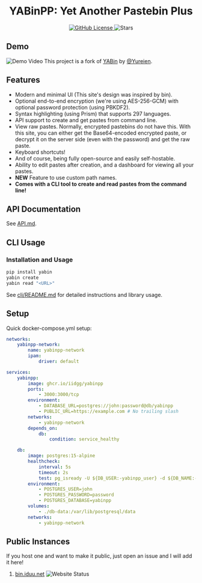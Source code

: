 <h1 align="center">YABinPP: Yet Another Pastebin Plus</h1>

<p align="center">
    <a href="https://github.com/iidgg/YABinPP/blob/master/LICENSE">
        <img src="https://img.shields.io/github/license/iidgg/YABinPP.svg" alt="GitHub License" />
    </a>
    <img alt="Stars" src="https://img.shields.io/github/stars/iidgg/YABinPP" />
</p>

## Demo

![Demo Video](demo.webp)
This project is a fork of [YABin](https://github.com/Yureien/YABin) by [@Yureien](https://github.com/Yureien).

## Features

-   Modern and minimal UI (This site's design was inspired by bin).
-   Optional end-to-end encryption (we're using AES-256-GCM) with optional password protection (using PBKDF2).
-   Syntax highlighting (using Prism) that supports 297 languages.
-   API support to create and get pastes from command line.
-   View raw pastes. Normally, encrypted pastebins do not have this. With this site, you can either get the Base64-encoded encrypted paste, or decrypt it on the server side (even with the password) and get the raw paste.
-   Keyboard shortcuts!
-   And of course, being fully open-source and easily self-hostable.
-   Ability to edit pastes after creation, and a dashboard for viewing all your pastes.
-   **NEW** Feature to use custom path names.
-   **Comes with a CLI tool to create and read pastes from the command line!**

## API Documentation

See [API.md](API.md).

## CLI Usage

### Installation and Usage

```bash
pip install yabin
yabin create
yabin read "<URL>"
```

See [cli/README.md](cli/README.md) for detailed instructions and library usage.

## Setup

Quick docker-compose.yml setup:

```yml
networks:
    yabinpp-network:
        name: yabinpp-network
        ipam:
            driver: default

services:
    yabinpp:
        image: ghcr.io/iidgg/yabinpp
        ports:
            - 3000:3000/tcp
        environment:
            - DATABASE_URL=postgres://john:password@db/yabinpp
            - PUBLIC_URL=https://example.com # No trailing slash
        networks:
            - yabinpp-network
        depends_on:
            db:
                condition: service_healthy

    db:
        image: postgres:15-alpine
        healthcheck:
            interval: 5s
            timeout: 2s
            test: pg_isready -U ${DB_USER:-yabinpp_user} -d ${DB_NAME:-yabinpp_db}
        environment:
            - POSTGRES_USER=john
            - POSTGRES_PASSWORD=password
            - POSTGRES_DATABASE=yabinpp
        volumes:
            - ./db-data:/var/lib/postgresql/data
        networks:
            - yabinpp-network
```

## Public Instances

If you host one and want to make it public, just open an issue and I will add it here!

1. [bin.iduu.net](https://bin.iduu.net) ![Website Status](https://img.shields.io/website-up-down-green-red/https/bin.iduu.net.svg)
